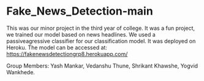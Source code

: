 # Fake_News_Detection-main
This was our minor project in the third year of college. It was a fun project, we trained our model based on news headlines. We used a passiveagressive classifier for our classification model. It was deployed on Heroku. The model can be accessed at: https://fakenewsdetectiongrp8.herokuapp.com/



Group Members: Yash Mankar, Vedanshu Thune, Shrikant Khawshe, Yogvid Wankhede.
